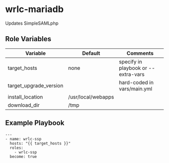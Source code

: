 wrlc-mariadb
=========

Updates SimpleSAMLphp

Role Variables
--------------
| Variable | Default | Comments |
|----------|---------|----------|
| target_hosts | none | specify in playbook or --extra-vars |
| target_upgrade_version | | hard-coded in vars/main.yml |
| install_location | /usr/local/webapps | |
| download_dir | /tmp | |

Example Playbook
----------------

    ---
    - name: wrlc-ssp
      hosts: "{{ target_hosts }}"
      roles:
        - wrlc-ssp
      become: true
